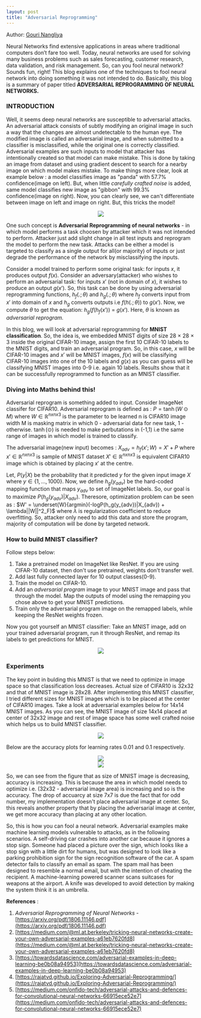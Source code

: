 ```yaml
---
layout: post
title: "Adversarial Reprogramming"
---
```


Author: [Gouri Nangliya](https://www.linkedin.com/in/gouri-n-7a364017a/)



Neural Networks find extensive applications in areas where traditional computers don’t fare too well. Today, neural networks are used for solving many business problems such as sales forecasting, customer research, data validation, and risk management. So, can you fool neural network? Sounds fun, right! This blog explains one of the techniques to fool neural network into doing something it was not intended to do. Basically, this blog is a summary of paper titled **ADVERSARIAL REPROGRAMMING OF NEURAL NETWORKS.**

### INTRODUCTION

Well, it seems deep neural networks are susceptible to adversarial attacks. An adversarial attack consists of subtly modifying an original image in such a way that the changes are almost undetectable to the human eye. The modified image is called an adversarial image, and when submitted to a classifier is misclassified, while the original one is correctly classified. Adversarial examples are such inputs to model that attacker has intentionally created so that model can make mistake. This is done by taking an image from dataset and using gradient descent to search for a nearby image on which model makes mistake. To make things more clear, look at example below : a model classifies image as "panda" with 57.7% confidence(image on left). But, when little *carefully crafted noise* is added, same model classifies new image as "gibbon" with 99.3% confidence(image on right). Now, you can clearly see, we can't differentiate between image on left and image on right. But, this tricks the model!

<center>
<img src="https://cdn-images-1.medium.com/max/1000/1*PmCgcjO3sr3CPPaCpy5Fgw.png">
</center>


One such concept is **Adversarial Reprogramming of neural networks** - in which model performs a task choosen by attacker which it was not intended to perform. Attacker just add slight change in all test inputs and reprogram the model to perform the new task. Attacks can be either a model is targeted to classify as a single output for all(or majority) of inputs or just degrade the performance of the network by misclassifying the inputs.

Consider a model trained to perform some original task: for inputs $x$, it produces output $f(x)$. Consider an adversary(attacker) who wishes to perform an adversarial task: for  inputs $x'$ (not in domain of $x$), it wishes to produce an output $g(x')$. So, this task can be done by using adversarial reprogramming functions, $h_f(.;\theta)$ and $h_g(.;\theta)$ where $h_f$ converts input from $x'$ into domain of $x$ and $h_g$ converts outputs i.e $f(h (.;\theta))$ to $g(x')$. 
Now, we compute $\theta$ to get the equation:
$h_g(f (h_f (x'))$ = $g(x')$. 
Here, $\theta$ is known as *adversarial reprogram.*

In this blog, we will look at adversarial reprogramming for **MNIST classification**. So, the idea is, we embedded MNIST digits of size 28 × 28 × 3 inside the original CIFAR-10 image, assign the first 10 CIFAR-10 labels to the MNIST digits, and train an adversarial program. So, in this case, $x$ will be CIFAR-10 images and $x'$ will be MNIST images, $f(x)$ will be classifying CIFAR-10 images into one of the 10 labels and $g(x)$ as you can guess will be classifying MNIST images into 0-9 i.e. again 10 labels. Results show that it can be successfully reprogrammed to function as an MNIST classifier. 


### Diving into Maths behind this!

Adversarial reprogram is something added to input. Consider ImageNet classifer for CIFAR10. Adversarial reprogram is defined as :
$P = \tanh( W \odot M )$ where
$W \in \mathbb{R}^{nxnx3}$ is the parameter to be learned 
n is CIFAR10 image width 
M is masking matrix in which 0 - adversarial data for new task, 1 - otherwise.
$\tanh(\odot)$ is needed to make perbutations in (-1,1) i.e the same range of images in which model is trained to classify.

The adversarial image(new input) becomes :
$X_{adv} = h_f(x';W) = X' + P$ where
$x' \in \mathbb{R}^{nxnx3}$ is sample of MNIST dataset
$X' \in \mathbb{R}^{nxnx3}$ is equivalent CIFAR10 image which is obtained by placing $x'$ at the centre.

Let, $P(y|X)$ be the probability that it predicted $y$ for the given input image $X$ where $y \in \{1,...,1000\}$. Now, we define $h_g(y_{adv})$ be the hard-coded mapping function that maps $y_{adv}$ to set of ImageNet labels. So, our goal is to maximize $P(h_g(y_{adv})|X_{adv})$. Theresore, optimization problem can be seen as :
$W' = \underset{W}{argmin}(-logP(h_g(y_{adv})|X_{adv}) + \lambda||W||^2_F)$ 
where $\lambda$ is regularization coefficient to reduce overfitting. So, attacker only need to add this data and store the program, majority of computation will be done by targeted network. 

### How to build MNIST classifier?

Follow steps below:

1. Take a pretrained model on ImageNet like ResNet. If you are using CIFAR-10 dataset, then don't use pretrained, weights don't transfer well.
2. Add last fully connected layer for 10 output classes(0-9).
3. Train the model on CIFAR-10.
4. Add an *adversarial program* image to your MNIST image and pass that through the model. Map the outputs of model using the remapping you chose above to get your MNIST predictions.
5. Train only the adversarial program image on the remapped labels, while keeping the ResNet weights frozen.

Now you got yourself an MNIST classifier: Take an MNIST image, add on your trained adversarial program, run it through ResNet, and remap its labels to get predictions for MNIST.

<center>
<img src="https://venturebeat.com/wp-content/uploads/2018/07/Capture-boring.png?w=1200&strip=all4">
</center>

### Experiments

The key point in bulding this MNIST is that we need to optimize in image space so that classification loss decreases. Actual size of CIFAR10 is 32x32 and that of MNIST image is 28x28. After implementing this MNIST classifier, I tried different sizes for MNIST images which is to be placed at the center of CIFAR10 images. Take a look at adversarial examples below for 14x14 MNIST images. As you can see, the MNIST image of size 14x14 placed at center of 32x32 image and rest of image space has some well crafted noise which helps us to build MNIST classifier.

<center>
<img src="https://i.ibb.co/y4SFQD4/input.png" />
</center>


Below are the accuracy plots for learning rates 0.01 and 0.1 respectively.

<center>
<img src="https://i.ibb.co/4mKyBSK/adv-blog0-01.png" />
</center>

<center>
<img src="https://i.ibb.co/fHNCVcy/adv-blog0-1.png" />
</center>

So, we can see from the figure that as size of MNIST image is decreasing, accuracy is increasing. This is because the area in which model needs to optimize i.e. (32x32 - adversarial image area) is increasing and so is the accuracy. The drop of accuarcy at size 7x7 is due the fact that for odd number, my implementation doesn't place adversarial image at center. So, this reveals another property that by placing the adversarial image at center, we get more accuracy than placing at any other location.

So, this is how you can fool a neural network. Adversarial examples make machine learning models vulnerable to attacks, as in the following scenarios. A self-driving car crashes into another car because it ignores a stop sign. Someone had placed a picture over the sign, which looks like a stop sign with a little dirt for humans, but was designed to look like a parking prohibition sign for the sign recognition software of the car. A spam detector fails to classify an email as spam. The spam mail has been designed to resemble a normal email, but with the intention of cheating the recipient. A machine-learning powered scanner scans suitcases for weapons at the airport. A knife was developed to avoid detection by making the system think it is an umbrella.



**References** :

1. *Adversarial Reprogramming of Neural Networks* - [https://arxiv.org/pdf/1806.11146.pdf](https://arxiv.org/pdf/1806.11146.pdf)
2. [https://medium.com/@ml.at.berkeley/tricking-neural-networks-create-your-own-adversarial-examples-a61eb7620fd8](https://medium.com/@ml.at.berkeley/tricking-neural-networks-create-your-own-adversarial-examples-a61eb7620fd8)
3. [https://towardsdatascience.com/adversarial-examples-in-deep-learning-be0b08a94953](https://towardsdatascience.com/adversarial-examples-in-deep-learning-be0b08a94953)
4. [https://rajatvd.github.io/Exploring-Adversarial-Reprogramming/](https://rajatvd.github.io/Exploring-Adversarial-Reprogramming/)
5. [https://medium.com/onfido-tech/adversarial-attacks-and-defences-for-convolutional-neural-networks-66915ece52e7](https://medium.com/onfido-tech/adversarial-attacks-and-defences-for-convolutional-neural-networks-66915ece52e7)
